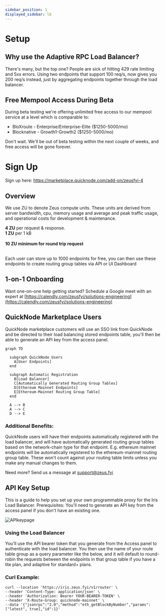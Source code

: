 ```yaml
---
sidebar_position: 1
displayed_sidebar: lb
---
```


# Setup

## Why use the Adaptive RPC Load Balancer?

There's many, but the top one? People are sick of hitting 429 rate limiting and 5xx errors.
Using two endpoints that support 100 req/s, now gives you 200 req/s instead, just
by aggregating endpoints together through the load balancer.

## Free Mempool Access During Beta

During beta testing we're offering unlimited free access to our mempool service at a level which is comparable to:

- BloXroute - Enterprise/Enterprise-Elite ($1250-5000/mo)
- Blocknative - Growth1-Growth2 ($1250-5000/mo)

Don't wait. We'll be out of beta testing within the next couple of weeks, and free access will be gone forever.

# Sign Up

Sign up here:
https://marketplace.quicknode.com/add-on/zeusfyi-4

## Overview

We use ZU to denote Zeus compute units.
These units are derived from server bandwidth, cpu, memory usage and average and peak traffic usage, and operational
costs for development & maintenance.

<b>4 ZU</b> per request & response.<br/>
<b>1 ZU</b> per 1 kB<br/><br/>
<b>10 ZU minimum for round trip request </b><br/><br/>

Each user can store up to 1000 endpoints for free, you can then use these endpoints to create routing group tables via
API or UI Dashboard

## 1-on-1 Onboarding

Want one-on-one help getting started? Schedule a Google meet with an expert
at [https://calendly.com/zeusfyi/solutions-engineering](https://calendly.com/zeusfyi/solutions-engineering)

## QuickNode Marketplace Users

QuickNode marketplace customers will use an SSO link from QuickNode and be directed to their load balancing stored
endpoints table, you'll then be able to generate an API key from the access panel.

```mermaid
graph TD

  subgraph QuickNode Users
    A[User Endpoints]
  end
  
  subgraph Automatic Registration
    B[Load Balancer]
    C[Automatically Generated Routing Group Tables]
    D[Ethereum Mainnet Endpoints]
    E[Ethereum-Mainnet Routing Group Table]
  end

  A --> B
  A --> C
  D --> E
```

### Additional Benefits:

QuickNode users will have their endpoints automatically registered with the load balancer, and will have automatically
generated routing group tables based on the network-chain type for that endpoint. E.g. ethereum mainnet endpoints will
be automatically registered to the ethereum-mainnet routing group table. These won't count against your
routing table limits unless you make any manual changes to them.

Need more? Send us a message at support@zeus.fyi

## API Key Setup

This is a guide to help you set up your own programmable proxy for the Iris Load Balancer.
Prerequisites: You'll need to generate an API key from the access panel if you don't have an existing one.

![APIkeypage](https://github.com/zeus-fyi/zeus/assets/17446735/7352892d-49ad-4a72-add1-5b212a90b914)

### Using the Load Balancer

You'll use the API bearer token that you generate from the Access panel to authenticate with the load balancer.
You then use the name of your route table group as a query parameter like the below,
and it will default to round-robin the requests between the endpoints in that group table if you have a lite plan, and
adaptive for standard+ plans.

### Curl Example:

```shell
curl --location 'https://iris.zeus.fyi/v1/router' \
--header 'Content-Type: application/json' \
--header 'Authorization: Bearer YOUR-BEARER-TOKEN' \
--header 'X-Route-Group: quicknode-mainnet' \
--data '{"jsonrpc":"2.0","method":"eth_getBlockByNumber","params":["latest", true],"id":1}'
```
